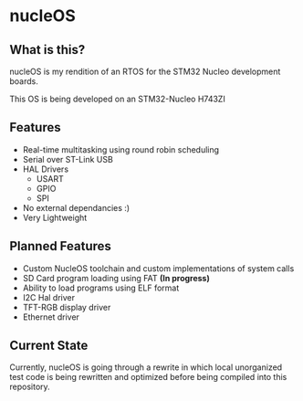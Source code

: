 # nucleOS #

## What is this? ##
nucleOS is my rendition of an RTOS for the STM32 Nucleo development boards.

This OS is being developed on an STM32-Nucleo H743ZI

## Features ##
* Real-time multitasking using round robin scheduling
* Serial over ST-Link USB
* HAL Drivers
  * USART
  * GPIO
  * SPI
* No external dependancies :)
* Very Lightweight

## Planned Features ##
* Custom NucleOS toolchain and custom implementations of system calls
* SD Card program loading using FAT **(In progress)**
* Ability to load programs using ELF format
* I2C Hal driver
* TFT-RGB display driver
* Ethernet driver

## Current State ##
Currently, nucleOS is going through a rewrite in which local unorganized test code is being rewritten and optimized before being compiled into this repository.
